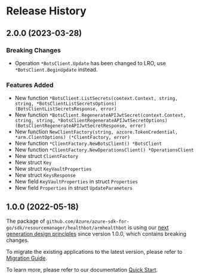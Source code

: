# Release History

## 2.0.0 (2023-03-28)
### Breaking Changes

- Operation `*BotsClient.Update` has been changed to LRO, use `*BotsClient.BeginUpdate` instead.

### Features Added

- New function `*BotsClient.ListSecrets(context.Context, string, string, *BotsClientListSecretsOptions) (BotsClientListSecretsResponse, error)`
- New function `*BotsClient.RegenerateAPIJwtSecret(context.Context, string, string, *BotsClientRegenerateAPIJwtSecretOptions) (BotsClientRegenerateAPIJwtSecretResponse, error)`
- New function `NewClientFactory(string, azcore.TokenCredential, *arm.ClientOptions) (*ClientFactory, error)`
- New function `*ClientFactory.NewBotsClient() *BotsClient`
- New function `*ClientFactory.NewOperationsClient() *OperationsClient`
- New struct `ClientFactory`
- New struct `Key`
- New struct `KeyVaultProperties`
- New struct `KeysResponse`
- New field `KeyVaultProperties` in struct `Properties`
- New field `Properties` in struct `UpdateParameters`


## 1.0.0 (2022-05-18)

The package of `github.com/Azure/azure-sdk-for-go/sdk/resourcemanager/healthbot/armhealthbot` is using our [next generation design principles](https://azure.github.io/azure-sdk/general_introduction.html) since version 1.0.0, which contains breaking changes.

To migrate the existing applications to the latest version, please refer to [Migration Guide](https://aka.ms/azsdk/go/mgmt/migration).

To learn more, please refer to our documentation [Quick Start](https://aka.ms/azsdk/go/mgmt).